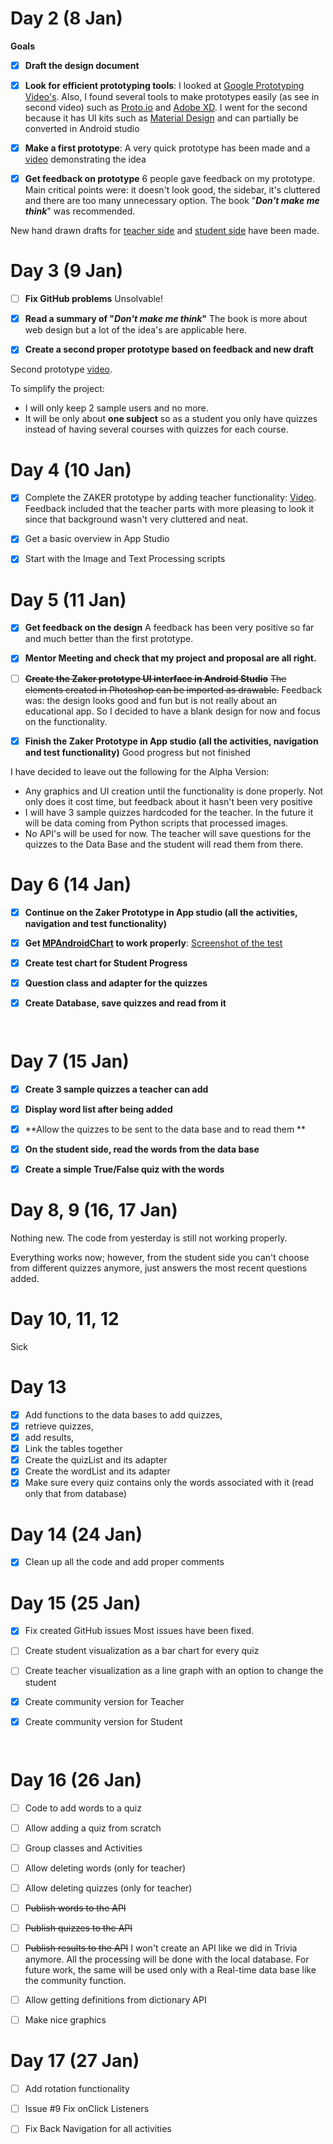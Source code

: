 # Day 2 (8 Jan)

**Goals**

- [x] **Draft the design document**

- [x] **Look for efficient prototyping tools**: I looked at [Google Prototyping Video's](https://www.youtube.com/watch?v=JMjozqJS44M&t=1s). Also, I found several tools to make prototypes easily (as see in second video) such as [Proto.io](https://proto.io/) and [Adobe XD](https://www.adobe.com/products/xd/ui-design-kits.html). I went for the second because it has UI kits such as [Material Design](https://material.io/) and can partially be converted in Android studio

- [x] **Make a first prototype**: A very quick prototype has been made and a [video](https://www.youtube.com/watch?v=p5YkaQjKWw0&feature=youtu.be) demonstrating the idea

- [x] **Get feedback on prototype**
      6 people gave feedback on my prototype. Main critical points were: it doesn't look good, the sidebar, it's cluttered and there are too many unnecessary option. 
      The book "***Don't make me think***" was recommended.



New hand drawn drafts for [teacher side](https://github.com/artix15/Project-NAS/blob/master/Prototypes/Zaker%20Adventure%20Prototype/Draft%20Teacher%20side.jpg) and [student side](https://github.com/artix15/Project-NAS/blob/master/Prototypes/Zaker%20Adventure%20Prototype/Draft%20student%20side.jpg) have been made.



# Day 3 (9 Jan)

- [ ] **Fix GitHub problems**
      Unsolvable! 

- [x] **Read a summary of "*Don't make me think*"**
      The book is more about web design but a lot of the idea's are applicable here.

- [x] **Create a second proper prototype based on feedback and new draft**

Second prototype [video](https://www.youtube.com/watch?v=dPi2C28WYpQ&feature=youtu.be&fbclid=IwAR1snFk3T4RJoFFlXDoGs7b4SqR7w5wlb-OdB_xoOOzI8z6aajFOlQEQEVU). 

To simplify the project: 

- I will only keep 2 sample users and no more.
- It will be only about **one subject** so as a student you only have quizzes instead of having several courses with quizzes for each course.



# Day 4 (10 Jan) 

- [x] Complete the ZAKER prototype by adding teacher functionality: [Video](https://youtu.be/h-DTupYigps). Feedback included that the teacher parts with more pleasing to look it since that background wasn't very cluttered and neat.

- [x] Get a basic overview in App Studio 

- [x] Start with the Image and Text Processing scripts




# Day 5 (11 Jan)

- [x] **Get feedback on the design**
      A feedback has been very positive so far and much better than the first prototype.
- [x] **Mentor Meeting and check that my project and proposal are all right.**
- [ ] ~~**Create the Zaker prototype UI interface in Android Studio**~~
      ~~The elements created in Photoshop can be imported as drawable.~~ Feedback was: the design looks good and fun but is not really about an educational app. So I decided to have a blank design for now and  focus on the functionality.
- [x] **Finish the Zaker Prototype in App studio (all the activities, navigation and test functionality)**
      Good progress but not finished


I have decided to leave out the following for the Alpha Version:

- Any graphics and UI creation until the functionality is done properly. Not only does it cost time, but feedback about it hasn't been very positive
- I will have 3 sample quizzes hardcoded for the teacher. In the future it will be data coming from Python scripts that processed images.
- No API's will be used for now. The teacher will save questions for the quizzes to the Data Base and the student will read them from there.

# Day 6 (14 Jan)

- [x] **Continue on the Zaker Prototype in App studio (all the activities, navigation and test functionality)**

- [x] **Get [MPAndroidChart](https://github.com/PhilJay/MPAndroidChart) to work properly**: [Screenshot of the test](https://github.com/artix15/Project-NAS/blob/master/Documentation/BasicLineChart.png)

- [x] **Create test chart for Student Progress**

- [x] **Question class and adapter for the quizzes**

- [x] **Create Database, save quizzes and read from it**

      ​


# Day 7 (15 Jan)

- [x] **Create 3 sample quizzes a teacher can add**
- [x] **Display word list after being added**
- [x] **Allow the quizzes to be sent to the data base and to read them **
- [x] **On the student side, read the words from the data base**
- [x] **Create a simple True/False quiz with the words**




# Day 8, 9 (16, 17 Jan)

Nothing new. The code from yesterday is still not working properly. 

Everything works now; however, from the student side you can't choose from different quizzes anymore, just answers the most recent questions added.



# Day 10, 11, 12

Sick



# Day 13 

- [x] Add functions to the data bases to add quizzes, 
- [x] retrieve quizzes, 
- [x] add results,
- [x] Link the tables together
- [x] Create the quizList and its adapter
- [x] Create the wordList and its adapter
- [x] Make sure every quiz contains only the words associated with it (read only that from database)

# Day 14 (24 Jan)
- [x] Clean up all the code and add proper comments



# Day 15 (25 Jan)

- [x] Fix created GitHub issues
      Most issues have been fixed.

- [ ] Create student visualization as a bar chart for every quiz 

- [ ] Create teacher visualization as a line graph with an option to change the student

- [x] Create community version for Teacher

- [x] Create community version for Student

      ​



# Day 16 (26 Jan)

- [ ] Code to add words to a quiz
- [ ] Allow adding a quiz from scratch
- [ ] Group classes and Activities
- [ ] Allow deleting words (only for teacher)
- [ ] Allow deleting quizzes (only for teacher)
- [ ] ~~Publish words to the API~~
- [ ] ~~Publish quizzes to the API~~
- [ ] ~~Publish results to the API~~
      I won't create an API like we did in Trivia anymore. All the processing will be done with the local database. For future work, the same will be used only with a Real-time data base like the community function.
- [ ] Allow getting definitions from dictionary API  
- [ ] Make nice graphics 



# Day 17 (27 Jan)

- [ ] Add rotation functionality 
- [ ] Issue #9 Fix onClick Listeners
- [ ] Fix Back Navigation for all activities 

